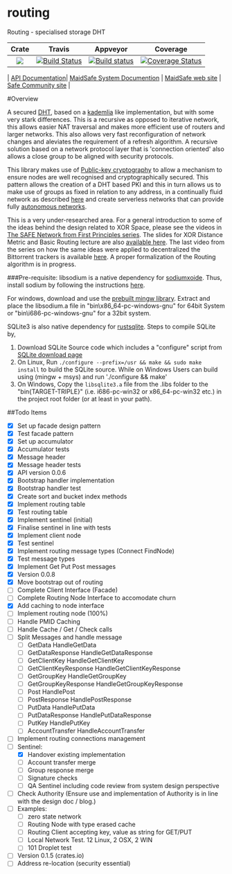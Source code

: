 # routing

Routing - specialised storage DHT

|Crate|Travis|Appveyor|Coverage|
|:------:|:-------:|:-------:|:-------:|
|[![](http://meritbadge.herokuapp.com/routing)](https://crates.io/crates/routing)|[![Build Status](https://travis-ci.org/dirvine/routing.svg?branch=master)](https://travis-ci.org/dirvine/routing)|[![Build status](https://ci.appveyor.com/api/projects/status/ni7c20e9aux3g01i?svg=true)](https://ci.appveyor.com/project/dirvine/routing)|[![Coverage Status](https://coveralls.io/repos/dirvine/routing/badge.svg?branch=master)](https://coveralls.io/r/dirvine/routing?branch=master)|

| [API Documentation](http://dirvine.github.io/routing/routing/)| [MaidSafe System Documention](http://systemdocs.maidsafe.net/) | [MaidSafe web site](http://www.maidsafe.net) | [Safe Community site](https://forum.safenetwork.io) |

#Overview

A secured [DHT](http://en.wikipedia.org/wiki/Distributed_hash_table), based on a [kademlia](http://en.wikipedia.org/wiki/Kademlia) like implementation, but with some very stark differences. This is a recursive as opposed to iterative network, this allows easier NAT traversal and makes more efficient use of routers and larger networks. This also allows very fast reconfiguration of network changes and aleviates the requirement of a refresh algorithm. A recursive solution based on a network protocol layer that is 'connection oriented' also allows a close group to be aligned with security protocols.

This library makes use of [Public-key cryptography](http://en.wikipedia.org/wiki/Public-key_cryptography) to allow a mechanism to ensure nodes are well recognised and cryptographically secured. This pattern allows the creation of a DHT based PKI and this in turn allows us to make use of groups as fixed in relation to any address, in a continually fluid network as described [here](http://maidsafe.net/Whitepapers/pdf/MaidSafeDistributedHashTable.pdf) and create serverless networks that can provide fully [autonomous networks](http://maidsafe.net/docs/SAFEnetwork.pdf). 

This is a very under-researched area. For a general introduction to some of the ideas behind the design related to XOR Space, please see the videos in [The SAFE Network from First Principles series](https://www.youtube.com/watch?v=Lr9FJRDcNzk&list=PLiYqQVdgdw_sSDkdIZzDRQR9xZlsukIxD). The slides for XOR Distance Metric and Basic Routing lecture are also [available here](http://ericklavoie.com/talks/safenetwork/1-xor-routing.pdf). The last video from the series on how the same ideas were applied to decentralized the Bittorrent trackers is available [here](https://www.youtube.com/watch?v=YFV908uoLPY). A proper formalization of the Routing algorithm is in progress.


###Pre-requisite:
libsodium is a native dependency for [sodiumxoide](https://github.com/dnaq/sodiumoxide). Thus, install sodium by following the instructions [here](http://doc.libsodium.org/installation/index.html).

For windows, download and use the [prebuilt mingw library](https://download.libsodium.org/libsodium/releases/libsodium-1.0.2-mingw.tar.gz).
Extract and place the libsodium.a file in "bin\x86_64-pc-windows-gnu" for 64bit System or "bin\i686-pc-windows-gnu" for a 32bit system.

SQLite3 is also native dependency for [rustsqlite](https://github.com/linuxfood/rustsqlite).
Steps to compile SQLite by,
1. Download SQLite Source code which includes a "configure" script from [SQLite download page](https://www.sqlite.org/download.html) 
2. On Linux, Run `./configure --prefix=/usr && make && sudo make install` to build the SQLite source. While on Windows Users can build using (mingw + msys) and run './configure && make' 
3. On Windows, Copy the `libsqlite3.a` file from the .libs folder to the "bin\{TARGET-TRIPLE}" (i.e. i686-pc-win32 or x86_64-pc-win32 etc.) in the project root folder (or at least in your path).
 
##Todo Items

- [x] Set up facade design pattern
- [x] Test facade pattern
- [x] Set up accumulator
- [x] Accumulator tests
- [x] Message header 
- [x] Message header tests
- [x] API version 0.0.6
- [x] Bootstrap handler implementation
- [x] Bootstrap handler test
- [x] Create sort and bucket index methods 
- [x] Implement routing table
- [x] Test routing table 
- [x] Implement sentinel (initial)
- [x] Finalise sentinel in line with tests
- [x] Implement client node
- [x] Test sentinel 
- [x] Implement routing message types (Connect FindNode)
- [x] Test message types
- [x] Implement Get Put Post messages
- [x] Version 0.0.8
- [x] Move bootstrap out of routing
- [ ] Complete Client Interface (Facade)
- [ ] Complete Routing Node Interface to accomodate churn
- [x] Add caching to node interface
- [ ] Implement routing node (100%)
- [ ] Handle PMID Caching
- [ ] Handle Cache / Get / Check calls
- [ ] Split Messages and  handle message
  - [ ] GetData HandleGetData
  - [ ] GetDataResponse HandleGetDataResponse 
  - [ ] GetClientKey HandleGetClientKey 
  - [ ] GetClientKeyResponse HandleGetClientKeyResponse 
  - [ ] GetGroupKey HandleGetGroupKey 
  - [ ] GetGroupKeyResponse HandleGetGroupKeyResponse 
  - [ ] Post HandlePost 
  - [ ] PostResponse HandlePostResponse 
  - [ ] PutData HandlePutData 
  - [ ] PutDataResponse HandlePutDataResponse 
  - [ ] PutKey HandlePutKey 
  - [ ] AccountTransfer HandleAccountTransfer 
- [ ] Implement routing connections management
- [ ] Sentinel:
  - [x] Handover existing implementation
  - [ ] Account transfer merge
  - [ ] Group response merge
  - [ ] Signature checks
  - [ ] QA Sentinel including code review from system design perspective
- [ ] Check Authority (Ensure use and implementation of Authority is in line with the design doc / blog.)
- [ ] Examples:
  - [ ] zero state network
  - [ ] Routing Node with type erased cache
  - [ ] Routing Client accepting key, value as string for GET/PUT
  - [ ] Local Network Test. 12 Linux, 2 OSX, 2 WIN
  - [ ] 101 Droplet test
- [ ] Version 0.1.5 (crates.io)
- [ ] Address re-location (security essential)
